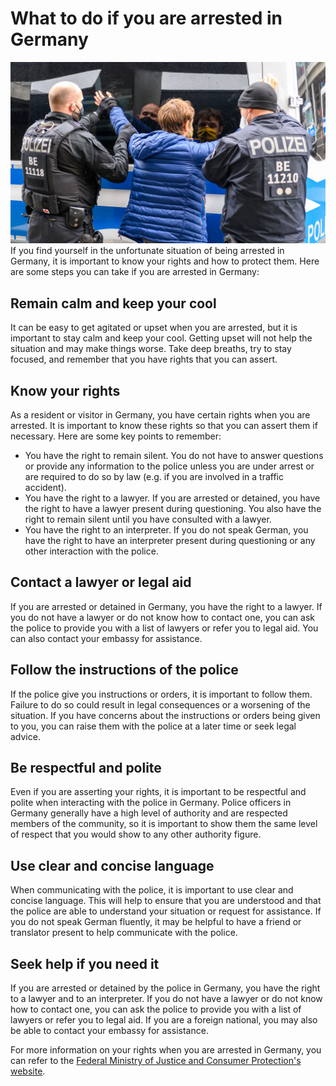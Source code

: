 # What to do if you are arrested in Germany
![Arrest](Icon.png)
If you find yourself in the unfortunate situation of being arrested in Germany, it is important to know your rights and how to protect them. Here are some steps you can take if you are arrested in Germany:

## Remain calm and keep your cool
It can be easy to get agitated or upset when you are arrested, but it is important to stay calm and keep your cool. Getting upset will not help the situation and may make things worse. Take deep breaths, try to stay focused, and remember that you have rights that you can assert.

## Know your rights
As a resident or visitor in Germany, you have certain rights when you are arrested. It is important to know these rights so that you can assert them if necessary. Here are some key points to remember:

- You have the right to remain silent. You do not have to answer questions or provide any information to the police unless you are under arrest or are required to do so by law (e.g. if you are involved in a traffic accident).
- You have the right to a lawyer. If you are arrested or detained, you have the right to have a lawyer present during questioning. You also have the right to remain silent until you have consulted with a lawyer.
- You have the right to an interpreter. If you do not speak German, you have the right to have an interpreter present during questioning or any other interaction with the police.

## Contact a lawyer or legal aid
If you are arrested or detained in Germany, you have the right to a lawyer. If you do not have a lawyer or do not know how to contact one, you can ask the police to provide you with a list of lawyers or refer you to legal aid. You can also contact your embassy for assistance.

## Follow the instructions of the police
If the police give you instructions or orders, it is important to follow them. Failure to do so could result in legal consequences or a worsening of the situation. If you have concerns about the instructions or orders being given to you, you can raise them with the police at a later time or seek legal advice.

## Be respectful and polite
Even if you are asserting your rights, it is important to be respectful and polite when interacting with the police in Germany. Police officers in Germany generally have a high level of authority and are respected members of the community, so it is important to show them the same level of respect that you would show to any other authority figure.

## Use clear and concise language
When communicating with the police, it is important to use clear and concise language. This will help to ensure that you are understood and that the police are able to understand your situation or request for assistance. If you do not speak German fluently, it may be helpful to have a friend or translator present to help communicate with the police.

## Seek help if you need it
If you are arrested or detained by the police in Germany, you have the right to a lawyer and to an interpreter. If you do not have a lawyer or do not know how to contact one, you can ask the police to provide you with a list of lawyers or refer you to legal aid. If you are a foreign national, you may also be able to contact your embassy for assistance.

For more information on your rights when you are arrested in Germany, you can refer to the [Federal Ministry of Justice and Consumer Protection's website](https://www.bmjv.de/EN/Topics/Police/police_node.html).